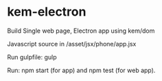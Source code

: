 # kem-electron
Build Single web page, Electron app using kem/dom

Javascript source in /asset/jsx/phone/app.jsx

Run gulpfile: gulp

Run: npm start (for app) and npm test (for web app).
